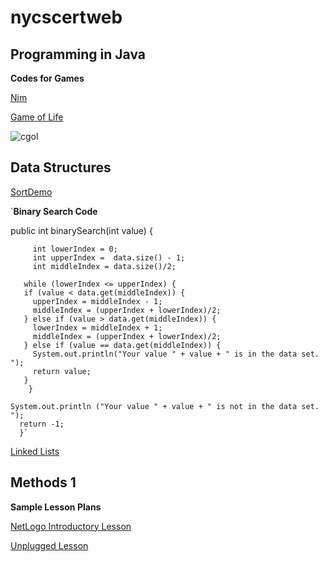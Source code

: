 # nycscertweb

## Programming in Java

**Codes for Games**

[Nim](https://github.com/hunter-teacher-cert/work_csci70900-mlaks23/blob/master/1/Nim.java)

[Game of Life](https://github.com/hunter-teacher-cert/work_csci70900-mlaks23/blob/master/3/Cgol.java)

![cgol](https://user-images.githubusercontent.com/84258308/126729807-4ee4f364-4d77-42d0-a5d1-d2bb62e11e78.jpg)




## Data Structures

[SortDemo](https://github.com/hunter-teacher-cert/work_csci70900-mlaks23/blob/master/ds/sort1/SortDemo.java)


`**Binary Search Code**

public int binarySearch(int value) {

	     int lowerIndex = 0;
	     int upperIndex =  data.size() - 1;
	     int middleIndex = data.size()/2;

	   while (lowerIndex <= upperIndex) {
       if (value < data.get(middleIndex)) {
         upperIndex = middleIndex - 1;
         middleIndex = (upperIndex + lowerIndex)/2;
       } else if (value > data.get(middleIndex)) {
         lowerIndex = middleIndex + 1;
         middleIndex = (upperIndex + lowerIndex)/2;
       } else if (value == data.get(middleIndex)) {
         System.out.println("Your value " + value + " is in the data set. ");
         return value;
       }
	    }

    System.out.println ("Your value " + value + " is not in the data set. ");
	  return -1; 
      }`

[Linked Lists](https://github.com/hunter-teacher-cert/work_csci70900-mlaks23/blob/master/ds/lists/Llist.java)


## Methods 1

**Sample Lesson Plans**

[NetLogo Introductory Lesson](https://github.com/hunter-teacher-cert/work_csci70900-mlaks23/blob/master/meth1/05_netlogo.md)

[Unplugged Lesson](https://github.com/hunter-teacher-cert/work_csci70900-mlaks23/blob/master/meth1/06_unplugged.md)
